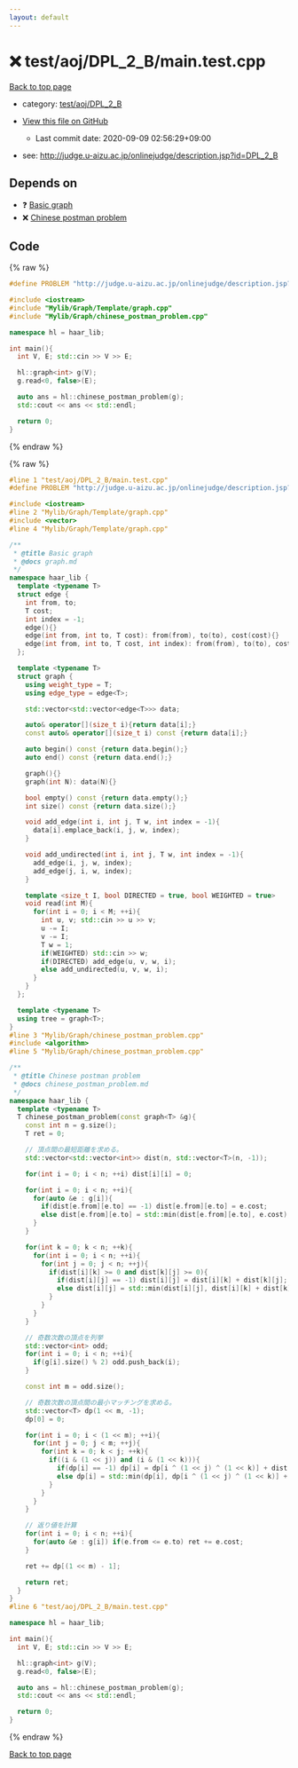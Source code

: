 ```yaml
---
layout: default
---
```


<!-- mathjax config similar to math.stackexchange -->
<script type="text/javascript" async
  src="https://cdnjs.cloudflare.com/ajax/libs/mathjax/2.7.5/MathJax.js?config=TeX-MML-AM_CHTML">
</script>
<script type="text/x-mathjax-config">
  MathJax.Hub.Config({
    TeX: { equationNumbers: { autoNumber: "AMS" }},
    tex2jax: {
      inlineMath: [ ['$','$'] ],
      processEscapes: true
    },
    "HTML-CSS": { matchFontHeight: false },
    displayAlign: "left",
    displayIndent: "2em"
  });
</script>

<script type="text/javascript" src="https://cdnjs.cloudflare.com/ajax/libs/jquery/3.4.1/jquery.min.js"></script>
<script src="https://cdn.jsdelivr.net/npm/jquery-balloon-js@1.1.2/jquery.balloon.min.js" integrity="sha256-ZEYs9VrgAeNuPvs15E39OsyOJaIkXEEt10fzxJ20+2I=" crossorigin="anonymous"></script>
<script type="text/javascript" src="../../../../assets/js/copy-button.js"></script>
<link rel="stylesheet" href="../../../../assets/css/copy-button.css" />


# :x: test/aoj/DPL_2_B/main.test.cpp

<a href="../../../../index.html">Back to top page</a>

* category: <a href="../../../../index.html#cea1c4a75215bab49202f95330eeee2b">test/aoj/DPL_2_B</a>
* <a href="{{ site.github.repository_url }}/blob/master/test/aoj/DPL_2_B/main.test.cpp">View this file on GitHub</a>
    - Last commit date: 2020-09-09 02:56:29+09:00


* see: <a href="http://judge.u-aizu.ac.jp/onlinejudge/description.jsp?id=DPL_2_B">http://judge.u-aizu.ac.jp/onlinejudge/description.jsp?id=DPL_2_B</a>


## Depends on

* :question: <a href="../../../../library/Mylib/Graph/Template/graph.cpp.html">Basic graph</a>
* :x: <a href="../../../../library/Mylib/Graph/chinese_postman_problem.cpp.html">Chinese postman problem</a>


## Code

<a id="unbundled"></a>
{% raw %}
```cpp
#define PROBLEM "http://judge.u-aizu.ac.jp/onlinejudge/description.jsp?id=DPL_2_B"

#include <iostream>
#include "Mylib/Graph/Template/graph.cpp"
#include "Mylib/Graph/chinese_postman_problem.cpp"

namespace hl = haar_lib;

int main(){
  int V, E; std::cin >> V >> E;

  hl::graph<int> g(V);
  g.read<0, false>(E);

  auto ans = hl::chinese_postman_problem(g);
  std::cout << ans << std::endl;

  return 0;
}

```
{% endraw %}

<a id="bundled"></a>
{% raw %}
```cpp
#line 1 "test/aoj/DPL_2_B/main.test.cpp"
#define PROBLEM "http://judge.u-aizu.ac.jp/onlinejudge/description.jsp?id=DPL_2_B"

#include <iostream>
#line 2 "Mylib/Graph/Template/graph.cpp"
#include <vector>
#line 4 "Mylib/Graph/Template/graph.cpp"

/**
 * @title Basic graph
 * @docs graph.md
 */
namespace haar_lib {
  template <typename T>
  struct edge {
    int from, to;
    T cost;
    int index = -1;
    edge(){}
    edge(int from, int to, T cost): from(from), to(to), cost(cost){}
    edge(int from, int to, T cost, int index): from(from), to(to), cost(cost), index(index){}
  };

  template <typename T>
  struct graph {
    using weight_type = T;
    using edge_type = edge<T>;

    std::vector<std::vector<edge<T>>> data;

    auto& operator[](size_t i){return data[i];}
    const auto& operator[](size_t i) const {return data[i];}

    auto begin() const {return data.begin();}
    auto end() const {return data.end();}

    graph(){}
    graph(int N): data(N){}

    bool empty() const {return data.empty();}
    int size() const {return data.size();}

    void add_edge(int i, int j, T w, int index = -1){
      data[i].emplace_back(i, j, w, index);
    }

    void add_undirected(int i, int j, T w, int index = -1){
      add_edge(i, j, w, index);
      add_edge(j, i, w, index);
    }

    template <size_t I, bool DIRECTED = true, bool WEIGHTED = true>
    void read(int M){
      for(int i = 0; i < M; ++i){
        int u, v; std::cin >> u >> v;
        u -= I;
        v -= I;
        T w = 1;
        if(WEIGHTED) std::cin >> w;
        if(DIRECTED) add_edge(u, v, w, i);
        else add_undirected(u, v, w, i);
      }
    }
  };

  template <typename T>
  using tree = graph<T>;
}
#line 3 "Mylib/Graph/chinese_postman_problem.cpp"
#include <algorithm>
#line 5 "Mylib/Graph/chinese_postman_problem.cpp"

/**
 * @title Chinese postman problem
 * @docs chinese_postman_problem.md
 */
namespace haar_lib {
  template <typename T>
  T chinese_postman_problem(const graph<T> &g){
    const int n = g.size();
    T ret = 0;

    // 頂点間の最短距離を求める。
    std::vector<std::vector<int>> dist(n, std::vector<T>(n, -1));

    for(int i = 0; i < n; ++i) dist[i][i] = 0;

    for(int i = 0; i < n; ++i){
      for(auto &e : g[i]){
        if(dist[e.from][e.to] == -1) dist[e.from][e.to] = e.cost;
        else dist[e.from][e.to] = std::min(dist[e.from][e.to], e.cost);
      }
    }

    for(int k = 0; k < n; ++k){
      for(int i = 0; i < n; ++i){
        for(int j = 0; j < n; ++j){
          if(dist[i][k] >= 0 and dist[k][j] >= 0){
            if(dist[i][j] == -1) dist[i][j] = dist[i][k] + dist[k][j];
            else dist[i][j] = std::min(dist[i][j], dist[i][k] + dist[k][j]);
          }
        }
      }
    }

    // 奇数次数の頂点を列挙
    std::vector<int> odd;
    for(int i = 0; i < n; ++i){
      if(g[i].size() % 2) odd.push_back(i);
    }

    const int m = odd.size();

    // 奇数次数の頂点間の最小マッチングを求める。
    std::vector<T> dp(1 << m, -1);
    dp[0] = 0;

    for(int i = 0; i < (1 << m); ++i){
      for(int j = 0; j < m; ++j){
        for(int k = 0; k < j; ++k){
          if((i & (1 << j)) and (i & (1 << k))){
            if(dp[i] == -1) dp[i] = dp[i ^ (1 << j) ^ (1 << k)] + dist[odd[j]][odd[k]];
            else dp[i] = std::min(dp[i], dp[i ^ (1 << j) ^ (1 << k)] + dist[odd[j]][odd[k]]);
          }
        }
      }
    }

    // 返り値を計算
    for(int i = 0; i < n; ++i){
      for(auto &e : g[i]) if(e.from <= e.to) ret += e.cost;
    }

    ret += dp[(1 << m) - 1];

    return ret;
  }
}
#line 6 "test/aoj/DPL_2_B/main.test.cpp"

namespace hl = haar_lib;

int main(){
  int V, E; std::cin >> V >> E;

  hl::graph<int> g(V);
  g.read<0, false>(E);

  auto ans = hl::chinese_postman_problem(g);
  std::cout << ans << std::endl;

  return 0;
}

```
{% endraw %}

<a href="../../../../index.html">Back to top page</a>

